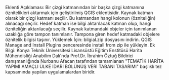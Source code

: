 Eklenti Açıklaması:
Bir çizgi katmanından bir başka çizgi katmanına öznitelikleri aktarmak için geliştirilmiş QGIS eklentisidir.
Kaynak katman olarak bir çizgi katmanı seçilir. Bu katmandan hangi kolonun (özniteliğin) alınacağı seçilir.
Hedef katman ise bilgi aktarılacak katman olup, hangi özniteliğin aktarılacağı seçilir. 
Kaynak katmandaki objeler için tanımlanan uzaklığa göre tampon tanımlanır. Tampona giren hedef katmadaki objelere 
öznitelik bilgisi taşınır. 
Yüklemek İçin:
bilgial.zip dosyasını indirin. QGIS Manage and Install Plugins penceresinde install from zip ile yükleyin. 
Ek Bilgi:
Konya Teknik Üniversitesi Lisansüstü Eğitim Enstitüsü Harita Mühendisliği Anabilim Dalı'nda 
Prof.Dr. İbrahim Öztuğ Bildirici danışmanlığında Nurbanu Afacan tarafından tamamlanan 
"TEMATİK HARİTA YAPIMI AMAÇLI ÜLKE İDARİ BÖLÜNÜŞ VERİ TABANI TASARIMI" başlıklı tez kapsamında 
yapılan uygulamalardan biridir. 
